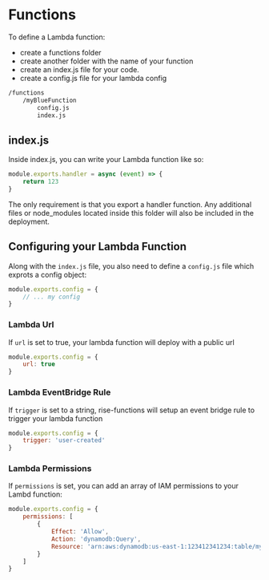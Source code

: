 # Functions

To define a Lambda function:

-   create a functions folder
-   create another folder with the name of your function
-   create an index.js file for your code.
-   create a config.js file for your lambda config

```bash
/functions
    /myBlueFunction
        config.js
        index.js
```

## index.js

Inside index.js, you can write your Lambda function like so:

```js
module.exports.handler = async (event) => {
    return 123
}
```

The only requirement is that you export a handler function. Any additional files or node_modules located inside this folder will also be included in the deployment.

## Configuring your Lambda Function

Along with the `index.js` file, you also need to define a `config.js` file which exprots a config object:

```js
module.exports.config = {
    // ... my config
}
```

### Lambda Url

If `url` is set to true, your lambda function will deploy with a public url

```js
module.exports.config = {
    url: true
}
```

### Lambda EventBridge Rule

If `trigger` is set to a string, rise-functions will setup an event bridge rule to trigger your lambda function

```js
module.exports.config = {
    trigger: 'user-created'
}
```

### Lambda Permissions

If `permissions` is set, you can add an array of IAM permissions to your Lambd function:

```js
module.exports.config = {
    permissions: [
        {
            Effect: 'Allow',
            Action: 'dynamodb:Query',
            Resource: 'arn:aws:dynamodb:us-east-1:123412341234:table/myTable'
        }
    ]
}
```

